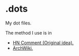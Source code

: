 # .dots
My dot files.

The method I use is in 

- [HN Comment (Original idea).](https://news.ycombinator.com/item?id=11070797)
- [ArchWiki.](https://wiki.archlinux.org/index.php/Dotfiles)
